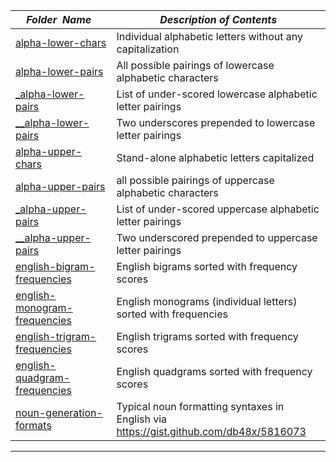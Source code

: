 |&nbsp;&nbsp;&nbsp;&nbsp;_Folder&nbsp;&nbsp;Name_&nbsp;&nbsp;&nbsp;&nbsp;| _Description of Contents_
|:----------------|--------------------------------------------------------------------------------------------------------------------------------------------------------
| [alpha-lower-chars](alpha-lower-chars.txt) |  Individual alphabetic letters without any capitalization 
| [alpha-lower-pairs](alpha-lower-pairs.txt) |  All possible pairings of lowercase alphabetic characters 
| [_alpha-lower-pairs](_alpha-lower-pairs.txt) |  List of under-scored lowercase alphabetic letter pairings 
| [__alpha-lower-pairs](__alpha-lower-pairs.txt) |  Two underscores prepended to lowercase letter pairings 
| [alpha-upper-chars](alpha-upper-chars.txt) |  Stand-alone alphabetic letters capitalized 
| [alpha-upper-pairs](alpha-upper-pairs.txt) |  all possible pairings of uppercase alphabetic characters 
| [_alpha-upper-pairs](_alpha-upper-pairs.txt) |  List of under-scored uppercase alphabetic letter pairings 
| [__alpha-upper-pairs](__alpha-upper-pairs.txt) |  Two underscored prepended to uppercase letter pairings 
| [english-bigram-frequencies](english-bigram-frequencies.txt) |  English bigrams sorted with frequency scores  
| [english-monogram-frequencies](english-monogram-frequencies.txt) |  English monograms (individual letters) sorted with frequencies  
| [english-trigram-frequencies](english-trigram-frequencies.txt) |  English trigrams sorted with frequency scores  
| [english-quadgram-frequencies](english-quadgram-frequencies.txt.xz) |  English quadgrams sorted with frequency scores  
| [noun-generation-formats](noun-generation-formats.txt) |  Typical noun formatting syntaxes in English via <https://gist.github.com/db48x/5816073> 

* * *

